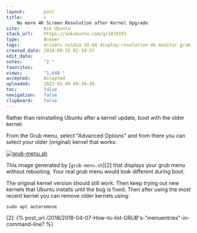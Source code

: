 ```yaml
---
layout:       post
title:        >
    No more 4K Screen Resolution after Kernel Upgrade
site:         Ask Ubuntu
stack_url:    https://askubuntu.com/q/1078191
type:         Answer
tags:         drivers nvidia 18.04 display-resolution 4k-monitor grub
created_date: 2018-09-25 02:19:57
edit_date:    
votes:        "2 "
favorites:    
views:        "1,649 "
accepted:     Accepted
uploaded:     2022-01-09 09:38:39
toc:          false
navigation:   false
clipboard:    false
---
```


Rather than reinstalling Ubuntu after a kernel update, boot with the older kernel.

From the Grub menu, select "Advanced Options" and from there you can select your older (original) kernel that works:

[![grub-menu.sh][1]][1]

This image generated by [`grub-menu.sh`][2] that displays your grub menu without rebooting. Your real grub menu would look different during boot.

The original kernel version should still work. Then keep trying out new kernels that Ubuntu installs until the bug is fixed. Then after using the most recent kernel you can remove older kernels using:

``` 
sudo apt autoremove

```

  [1]: https://i.stack.imgur.com/yT6o0.png
  [2]: {% post_url /2018/2018-04-07-How-to-list-GRUB's-"menuentries"-in-command-line? %}
